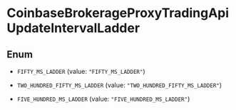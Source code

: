 
# CoinbaseBrokerageProxyTradingApiUpdateIntervalLadder

## Enum


* `FIFTY_MS_LADDER` (value: `"FIFTY_MS_LADDER"`)

* `TWO_HUNDRED_FIFTY_MS_LADDER` (value: `"TWO_HUNDRED_FIFTY_MS_LADDER"`)

* `FIVE_HUNDRED_MS_LADDER` (value: `"FIVE_HUNDRED_MS_LADDER"`)



